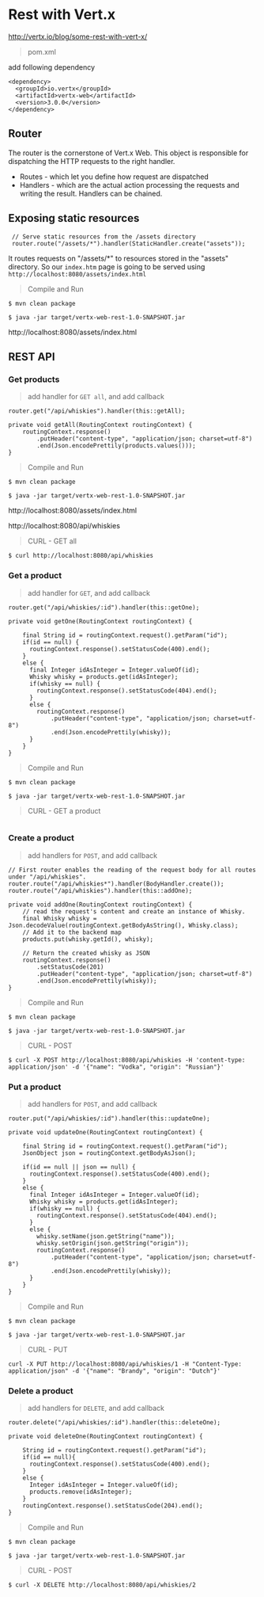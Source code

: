 # Rest with Vert.x

http://vertx.io/blog/some-rest-with-vert-x/

> pom.xml

add following dependency

```
<dependency>
  <groupId>io.vertx</groupId>
  <artifactId>vertx-web</artifactId>
  <version>3.0.0</version>
</dependency>
```

## Router

The router is the cornerstone of Vert.x Web. This object is responsible for dispatching the HTTP requests to the right handler.

- Routes - which let you define how request are dispatched
- Handlers - which are the actual action processing the requests and writing the result. Handlers can be chained.

## Exposing static resources

```
 // Serve static resources from the /assets directory
 router.route("/assets/*").handler(StaticHandler.create("assets"));
```

It routes requests on "/assets/*" to resources stored in the "assets" directory.
So our `index.htm` page is going to be served using `http://localhost:8080/assets/index.html`

> Compile and Run

```
$ mvn clean package

$ java -jar target/vertx-web-rest-1.0-SNAPSHOT.jar
```

http://localhost:8080/assets/index.html

## REST API

### Get products

> add handler for `GET all`, and add callback

```
router.get("/api/whiskies").handler(this::getAll);

private void getAll(RoutingContext routingContext) {
    routingContext.response()
        .putHeader("content-type", "application/json; charset=utf-8")
        .end(Json.encodePrettily(products.values()));
}
```

> Compile and Run

```
$ mvn clean package

$ java -jar target/vertx-web-rest-1.0-SNAPSHOT.jar
```

http://localhost:8080/assets/index.html

http://localhost:8080/api/whiskies

> CURL - GET all

```
$ curl http://localhost:8080/api/whiskies
```

### Get a product

> add handler for `GET`, and add callback

```
router.get("/api/whiskies/:id").handler(this::getOne);

private void getOne(RoutingContext routingContext) {

    final String id = routingContext.request().getParam("id");
    if(id == null) {
      routingContext.response().setStatusCode(400).end();
    }
    else {
      final Integer idAsInteger = Integer.valueOf(id);
      Whisky whisky = products.get(idAsInteger);
      if(whisky == null) {
        routingContext.response().setStatusCode(404).end();
      }
      else {
        routingContext.response()
            .putHeader("content-type", "application/json; charset=utf-8")
            .end(Json.encodePrettily(whisky));
      }
    }
}
```

> Compile and Run

```
$ mvn clean package

$ java -jar target/vertx-web-rest-1.0-SNAPSHOT.jar
```

> CURL - GET a product

```
```

### Create a product

> add handlers for `POST`, and add callback

```
// First router enables the reading of the request body for all routes under "/api/whiskies".
router.route("/api/whiskies*").handler(BodyHandler.create());
router.route("/api/whiskies").handler(this::addOne);

private void addOne(RoutingContext routingContext) {
    // read the request's content and create an instance of Whisky.
    final Whisky whisky = Json.decodeValue(routingContext.getBodyAsString(), Whisky.class);
    // Add it to the backend map
    products.put(whisky.getId(), whisky);
    
    // Return the created whisky as JSON
    routingContext.response()
        .setStatusCode(201)
        .putHeader("content-type", "application/json; charset=utf-8")
        .end(Json.encodePrettily(whisky));
}
```

> Compile and Run

```
$ mvn clean package

$ java -jar target/vertx-web-rest-1.0-SNAPSHOT.jar
```

> CURL - POST

```
$ curl -X POST http://localhost:8080/api/whiskies -H 'content-type: application/json' -d '{"name": "Vodka", "origin": "Russian"}'
```

### Put a product

> add handlers for `POST`, and add callback


```
router.put("/api/whiskies/:id").handler(this::updateOne);

private void updateOne(RoutingContext routingContext) {

    final String id = routingContext.request().getParam("id");
    JsonObject json = routingContext.getBodyAsJson();
    
    if(id == null || json == null) {
      routingContext.response().setStatusCode(400).end();
    }
    else {
      final Integer idAsInteger = Integer.valueOf(id);
      Whisky whisky = products.get(idAsInteger);
      if(whisky == null) {
        routingContext.response().setStatusCode(404).end();
      }
      else {
        whisky.setName(json.getString("name"));
        whisky.setOrigin(json.getString("origin"));
        routingContext.response()
            .putHeader("content-type", "application/json; charset=utf-8")
            .end(Json.encodePrettily(whisky));
      }
    }
}
```

> Compile and Run

```
$ mvn clean package

$ java -jar target/vertx-web-rest-1.0-SNAPSHOT.jar
```

> CURL - PUT

```
curl -X PUT http://localhost:8080/api/whiskies/1 -H "Content-Type: application/json" -d '{"name": "Brandy", "origin": "Dutch"}'
```

### Delete a product

> add handlers for `DELETE`, and add callback

```
router.delete("/api/whiskies/:id").handler(this::deleteOne);

private void deleteOne(RoutingContext routingContext) {

    String id = routingContext.request().getParam("id");
    if(id == null){
      routingContext.response().setStatusCode(400).end();
    }
    else {
      Integer idAsInteger = Integer.valueOf(id);
      products.remove(idAsInteger);
    }
    routingContext.response().setStatusCode(204).end();
}
```

> Compile and Run

```
$ mvn clean package

$ java -jar target/vertx-web-rest-1.0-SNAPSHOT.jar
```

> CURL - POST

```
$ curl -X DELETE http://localhost:8080/api/whiskies/2
```
